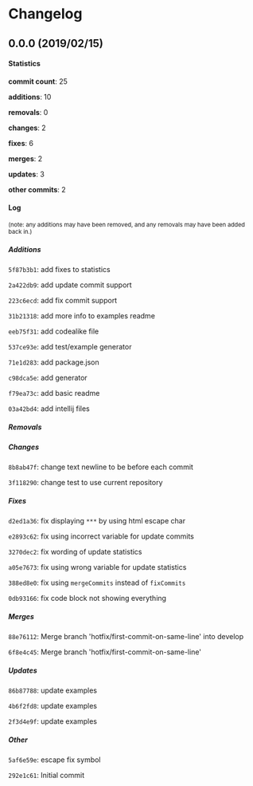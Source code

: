 # Changelog
## 0.0.0 (2019/02/15)
#### Statistics
**commit count**: 25

**additions**: 10

**removals**: 0

**changes**: 2

**fixes**: 6

**merges**: 2

**updates**: 3

**other commits**: 2

#### Log
<small>(note: any additions may have been removed, and any removals may have been added back in.)</small>
##### Additions

 `5f87b3b1`: add fixes to statistics

 `2a422db9`: add update commit support

 `223c6ecd`: add fix commit support

 `31b21318`: add more info to examples readme

 `eeb75f31`: add codealike file

 `537ce93e`: add test/example generator

 `71e1d283`: add package.json

 `c98dca5e`: add generator

 `f79ea73c`: add basic readme

 `03a42bd4`: add intellij files
##### Removals

##### Changes

 `8b8ab47f`: change text newline to be before each commit

 `3f118290`: change test to use current repository
##### Fixes

 `d2ed1a36`: fix displaying `***` by using html escape char

 `e2893c62`: fix using incorrect variable for update commits

 `3270dec2`: fix wording of update statistics

 `a05e7673`: fix using wrong variable for update statistics

 `388ed8e0`: fix using `mergeCommits` instead of `fixCommits`

 `0db93166`: fix code block not showing everything
##### Merges

 `88e76112`: Merge branch 'hotfix/first-commit-on-same-line' into develop

 `6f8e4c45`: Merge branch 'hotfix/first-commit-on-same-line'
##### Updates

 `86b87788`: update examples

 `4b6f2fd8`: update examples

 `2f3d4e9f`: update examples
##### Other

 `5af6e59e`: escape fix symbol

 `292e1c61`: Initial commit
